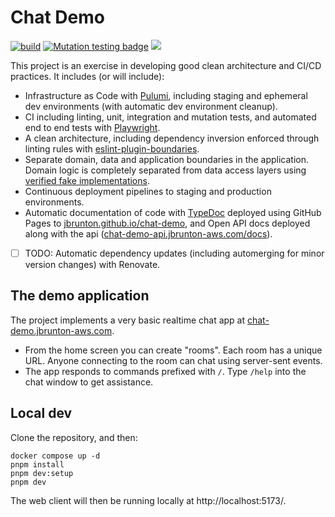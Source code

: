 # Chat Demo

[![build](https://github.com/jbrunton/chat-demo/actions/workflows/build.yml/badge.svg?query=branch%3Amain)](https://github.com/jbrunton/chat-demo/actions/workflows/build.yml?query=branch%3Amain)
[![Mutation testing badge](https://img.shields.io/endpoint?style=flat&url=https%3A%2F%2Fbadge-api.stryker-mutator.io%2Fgithub.com%2Fjbrunton%2Fchat-demo%2Fmain)](https://dashboard.stryker-mutator.io/reports/github.com/jbrunton/chat-demo/main)
<a href="https://jbrunton.github.io/chat-demo/"><img src="https://img.shields.io/badge/Docs-TypeDoc-blue.svg"/></a>

This project is an exercise in developing good clean architecture and CI/CD practices. It includes (or will include):

- Infrastructure as Code with [Pulumi](https://www.pulumi.com/), including staging and ephemeral dev environments (with automatic dev environment cleanup).
- CI including linting, unit, integration and mutation tests, and automated end to end tests with [Playwright](https://playwright.dev/).
- A clean architecture, including dependency inversion enforced through linting rules with [eslint-plugin-boundaries](https://github.com/javierbrea/eslint-plugin-boundaries).
- Separate domain, data and application boundaries in the application. Domain logic is completely separated from data access layers using [verified fake implementations](https://github.com/jbrunton/chat-demo/tree/main/services/api/src/data/repositories).
- Continuous deployment pipelines to staging and production environments.
- Automatic documentation of code with [TypeDoc](https://typedoc.org/) deployed using GitHub Pages to [jbrunton.github.io/chat-demo](https://jbrunton.github.io/chat-demo/), and Open API docs deployed along with the api ([chat-demo-api.jbrunton-aws.com/docs](https://chat-demo-api.jbrunton-aws.com/docs)).
- [ ] TODO: Automatic dependency updates (including automerging for minor version changes) with Renovate.

## The demo application

The project implements a very basic realtime chat app at [chat-demo.jbrunton-aws.com](https://chat-demo.jbrunton-aws.com).

- From the home screen you can create "rooms". Each room has a unique URL. Anyone connecting to the room can chat using server-sent events.
- The app responds to commands prefixed with `/`. Type `/help` into the chat window to get assistance.

## Local dev

Clone the repository, and then:

```console
docker compose up -d
pnpm install
pnpm dev:setup
pnpm dev
```

The web client will then be running locally at http://localhost:5173/.
